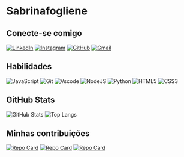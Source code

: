 # Sabrinafogliene

## Conecte-se comigo
[![LinkedIn](https://img.shields.io/badge/LinkedIn-0077B5?style=for-the-badge&logo=linkedin&logoColor=white)](https://www.linkedin.com/in/sabrina-castilho/)
[![Instagram](https://img.shields.io/badge/-Instagram-%23E4405F?style=for-the-badge&logo=instagram&logoColor=white)](https://www.instagram.com/sabrinafogliene/)
[![GitHub](https://img.shields.io/badge/GitHub-100000?style=for-the-badge&logo=github&logoColor=white)](https://github.com/Sabrinafogliene)
[![Gmail](https://img.shields.io/badge/Gmail-333333?style=for-the-badge&logo=gmail&logoColor=red)](mailto:sabrina.castilho4@gmail.com)


## Habilidades
![JavaScript](https://img.shields.io/badge/JavaScript-F7DF1E?style=for-the-badge&logo=javascript&logoColor=black)
![Git](https://img.shields.io/badge/GIT-E44C30?style=for-the-badge&logo=git&logoColor=white)
![Vscode](https://img.shields.io/badge/Vscode-007ACC?style=for-the-badge&logo=visual-studio-code&logoColor=white)
![NodeJS](https://img.shields.io/badge/node.js-6DA55F?style=for-the-badge&logo=node.js&logoColor=white)
![Python](https://img.shields.io/badge/python-3670A0?style=for-the-badge&logo=python&logoColor=ffdd54)
![HTML5](https://img.shields.io/badge/HTML5-E34F26?style=for-the-badge&logo=html5&logoColor=white)
![CSS3](https://img.shields.io/badge/CSS3-1572B6?style=for-the-badge&logo=css3&logoColor=white)


## GitHub Stats
![GitHub Stats](https://github-readme-stats.vercel.app/api?username=Sabrinafogliene&theme=transparent&bg_color=000&border_color=30A3DC&show_icons=true&icon_color=30A3DC&title_color=E94D5F&text_color=FFF)
![Top Langs](https://github-readme-stats-git-masterrstaa-rickstaa.vercel.app/api/top-langs/?username=Sabrinafogliene&bg_color=000&border_color=30A3DC&title_color=E94D5F&text_color=FFF)

## Minhas contribuições
[![Repo Card](https://github-readme-stats.vercel.app/api/pin/?username=Sabrinafogliene&repo=dio-lab-open-source&bg_color=000&border_color=30A3DC&show_icons=true&icon_color=30A3DC&title_color=E94D5F&text_color=FFF)](https://github.com/Sabrinafogliene/dio-lab-open-source) 
[![Repo Card](https://github-readme-stats.vercel.app/api/pin/?username=Sabrinafogliene&repo=lab-natty-or-not&bg_color=000&border_color=30A3DC&show_icons=true&icon_color=30A3DC&title_color=E94D5F&text_color=FFF)](https://github.com/Sabrinafogliene/lab-natty-or-not)
[![Repo Card](https://github-readme-stats.vercel.app/api/pin/?username=Sabrinafogliene&repo=prompts-for-podcast-generate-by-ia&bg_color=000&border_color=30A3DC&show_icons=true&icon_color=30A3DC&title_color=E94D5F&text_color=FFF)](https://github.com/Sabrinafogliene/prompts-for-podcast-generate-by-ia)
